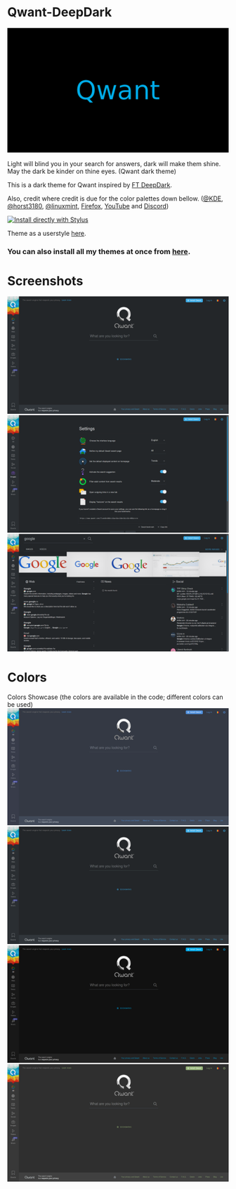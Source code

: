 # Qwant-DeepDark
![alt tag](https://raw.githubusercontent.com/RaitaroH/Qwant-DeepDark/master/Images/Qwant%20-%20DeepDark.png)

Light will blind you in your search for answers, dark will make them shine. May the dark be kinder on thine eyes. (Qwant dark theme)

This is a dark theme for Qwant inspired by [FT DeepDark](https://addons.mozilla.org/en-US/firefox/addon/ft-deepdark/?src=search).

Also, credit where credit is due for the color palettes down bellow. ([@KDE](https://github.com/KDE), [@horst3180](https://github.com/horst3180), [@linuxmint](https://github.com/linuxmint), [Firefox](https://www.mozilla.org/en-US/firefox/new/), [YouTube](https://www.youtube.com/) and [Discord](https://discordapp.com/))

[![Install directly with Stylus](https://img.shields.io/badge/Install%20directly%20with-Stylus-285959.svg)](https://raw.githubusercontent.com/RaitaroH/Qwant-DeepDark/master/Qwant.user.css)

Theme as a userstyle [here](https://openusercss.org/theme/5a85980170bc4a0b00903af9).

### **You can also install all my themes at once from [here](https://github.com/RaitaroH/Import-All-Deepdark).**

# Screenshots
![alt tag](https://raw.githubusercontent.com/RaitaroH/Qwant-DeepDark/master/Images/MainPage.png)
![alt tag](https://raw.githubusercontent.com/RaitaroH/Qwant-DeepDark/master/Images/Settings.png)
![alt tag](https://raw.githubusercontent.com/RaitaroH/Qwant-DeepDark/master/Images/Results.png)

# Colors
Colors Showcase (the colors are available in the code; different colors can be used)
![alt tag](https://raw.githubusercontent.com/RaitaroH/Qwant-DeepDark/master/Images/ArcDark.png)
![alt tag](https://raw.githubusercontent.com/RaitaroH/Qwant-DeepDark/master/Images/MainPage.png)
![alt tag](https://raw.githubusercontent.com/RaitaroH/Qwant-DeepDark/master/Images/DeepDark.png)
![alt tag](https://raw.githubusercontent.com/RaitaroH/Qwant-DeepDark/master/Images/MintYDark.png)
